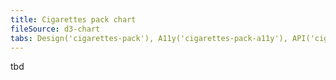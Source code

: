 ```yaml
---
title: Cigarettes pack chart
fileSource: d3-chart
tabs: Design('cigarettes-pack'), A11y('cigarettes-pack-a11y'), API('cigarettes-pack-api'), Examples('cigarettes-pack-d3-code'), Changelog('d3-chart-changelog')
---
```


tbd